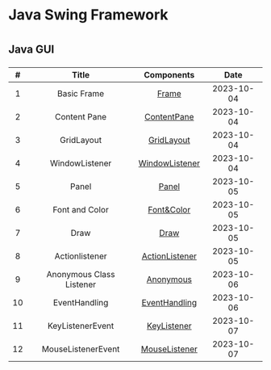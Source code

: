 # Java Swing Framework
# 
## Java GUI  
### 


| # | Title | Components | Date |
| :-----: | :---: | :---: | :---: |
| 1 | Basic Frame |  [Frame](/Basic_Frame/src/MyFrame.png) | 2023-10-04 |
| 2 | Content Pane |  [ContentPane](/ContentPane/src/ContentPane.png) | 2023-10-04 |
| 3 | GridLayout |  [GridLayout](/GridLayout/src/gridLayout.png) | 2023-10-04 |
| 4 | WindowListener |  [WindowListener](/WindowListener/src/WindowListener.png) | 2023-10-04 |
| 5 | Panel |  [Panel](/Panel/src/Panel.png) | 2023-10-05 |
| 6 | Font and Color |  [Font&Color](/FontColor/src/fontColor.png) | 2023-10-05 |
| 7 | Draw | [Draw](/Draw/src/draw.png) | 2023-10-05  | 
| 8 | Actionlistener | [ActionListener](/ActionListener/src/actionListener.png) | 2023-10-05  | 
| 9 | Anonymous Class Listener | [Anonymous](/AnonymousClassListener/src/AnonymousClassListener.png) | 2023-10-06  | 
| 10 | EventHandling | [EventHandling](/EventHandling/src/IndependentClassListener/MyFrame.java) | 2023-10-06  | 
| 11 | KeyListenerEvent | [KeyListener](r/KeyListener/src/KeyListener.png) | 2023-10-07  | 
| 12 | MouseListenerEvent | [MouseListener](/) | 2023-10-07  | 
